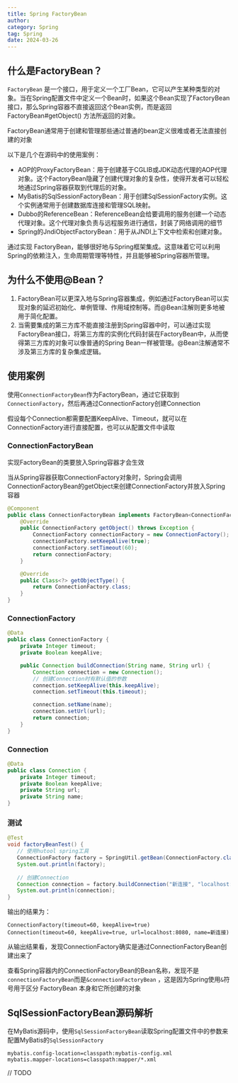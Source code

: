 ```yaml
---
title: Spring FactoryBean
author:
category: Spring
tag: Spring
date: 2024-03-26
---
```


## 什么是FactoryBean？

`FactoryBean`
是一个接口，用于定义一个工厂Bean，它可以产生某种类型的对象。当在Spring配置文件中定义一个Bean时，如果这个Bean实现了FactoryBean接口，那么Spring容器不直接返回这个Bean实例，而是返回FactoryBean#getObject()
方法所返回的对象。

FactoryBean通常用于创建和管理那些通过普通的bean定义很难或者无法直接创建的对象

以下是几个在源码中的使用案例：

* AOP的ProxyFactoryBean：用于创建基于CGLIB或JDK动态代理的AOP代理对象。这个FactoryBean隐藏了创建代理对象的复杂性，使得开发者可以轻松地通过Spring容器获取到代理后的对象。
* MyBatis的SqlSessionFactoryBean：用于创建SqlSessionFactory实例。这个实例通常用于创建数据库连接和管理SQL映射。
* Dubbo的ReferenceBean：ReferenceBean会给要调用的服务创建一个动态代理对象。这个代理对象负责与远程服务进行通信，封装了网络调用的细节
* Spring的JndiObjectFactoryBean：用于从JNDI上下文中检索和创建对象。

通过实现 FactoryBean，能够很好地与Spring框架集成。这意味着它可以利用Spring的依赖注入，生命周期管理等特性，并且能够被Spring容器所管理。

## 为什么不使用@Bean？

1. FactoryBean可以更深入地与Spring容器集成，例如通过FactoryBean可以实现对象的延迟初始化、单例管理、作用域控制等。而@Bean注解则更多地被用于简化配置。
2. 当需要集成的第三方库不能直接注册到Spring容器中时，可以通过实现FactoryBean接口，将第三方库的实例化代码封装在FactoryBean中，从而使得第三方库的对象可以像普通的Spring
   Bean一样被管理。@Bean注解通常不涉及第三方库的复杂集成逻辑。

## 使用案例

使用`ConnectionFactoryBean`作为FactoryBean，通过它获取到`ConnectionFactory`，然后再通过ConnectionFactory创建Connection

假设每个Connection都需要配置KeepAlive、Timeout，就可以在ConnectionFactory进行直接配置，也可以从配置文件中读取

### ConnectionFactoryBean

实现FactoryBean的类要放入Spring容器才会生效

当从Spring容器获取ConnectionFactory对象时，Spring会调用ConnectionFactoryBean的getObject来创建ConnectionFactory并放入Spring容器

```java
@Component
public class ConnectionFactoryBean implements FactoryBean<ConnectionFactory> {
    @Override
    public ConnectionFactory getObject() throws Exception {
        ConnectionFactory connectionFactory = new ConnectionFactory();
        connectionFactory.setKeepAlive(true);
        connectionFactory.setTimeout(60);
        return connectionFactory;
    }

    @Override
    public Class<?> getObjectType() {
        return ConnectionFactory.class;
    }
}
```

### ConnectionFactory

```java
@Data
public class ConnectionFactory {
    private Integer timeout;
    private Boolean keepAlive;

    public Connection buildConnection(String name, String url) {
        Connection connection = new Connection();
        // 创建Connection时有默认值的参数
        connection.setKeepAlive(this.keepAlive);
        connection.setTimeout(this.timeout);

        connection.setName(name);
        connection.setUrl(url);
        return connection;
    }
}
```

### Connection

```java
@Data
public class Connection {
    private Integer timeout;
    private Boolean keepAlive;
    private String url;
    private String name;
}
```

### 测试

```java
@Test
void factoryBeanTest() {
   // 使用hutool spring工具
   ConnectionFactory factory = SpringUtil.getBean(ConnectionFactory.class);
   System.out.println(factory);
   
   // 创建Connection
   Connection connection = factory.buildConnection("新连接", "localhost:8080");
   System.out.println(connection);
}
```

输出的结果为：

```text
ConnectionFactory(timeout=60, keepAlive=true)
Connection(timeout=60, keepAlive=true, url=localhost:8080, name=新连接)
```

从输出结果看，发现ConnectionFactory确实是通过ConnectionFactoryBean创建出来了

查看Spring容器内的ConnectionFactoryBean的Bean名称，发现不是`connectionFactoryBean`而是`&connectionFactoryBean`
，这是因为Spring使用`&`符号用于区分 FactoryBean 本身和它所创建的对象

## SqlSessionFactoryBean源码解析

在MyBatis源码中，使用`SqlSessionFactoryBean`读取Spring配置文件中的参数来配置MyBatis的`SqlSessionFactory`

```text
mybatis.config-location=classpath:mybatis-config.xml
mybatis.mapper-locations=classpath:mapper/*.xml
```

// TODO


